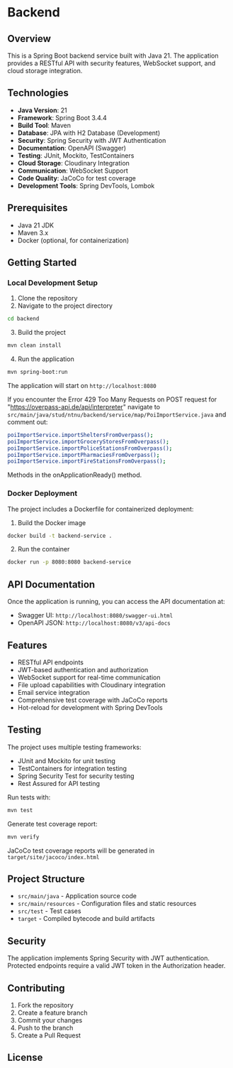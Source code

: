 # Backend

## Overview
This is a Spring Boot backend service built with Java 21. The application provides a RESTful API with security features, WebSocket support, and cloud storage integration.

## Technologies
- **Java Version**: 21
- **Framework**: Spring Boot 3.4.4
- **Build Tool**: Maven
- **Database**: JPA with H2 Database (Development)
- **Security**: Spring Security with JWT Authentication
- **Documentation**: OpenAPI (Swagger)
- **Testing**: JUnit, Mockito, TestContainers
- **Cloud Storage**: Cloudinary Integration
- **Communication**: WebSocket Support
- **Code Quality**: JaCoCo for test coverage
- **Development Tools**: Spring DevTools, Lombok

## Prerequisites
- Java 21 JDK
- Maven 3.x
- Docker (optional, for containerization)

## Getting Started

### Local Development Setup
1. Clone the repository
2. Navigate to the project directory
```bash
cd backend
```
3. Build the project
```bash
mvn clean install
```
4. Run the application
```bash
mvn spring-boot:run
```

The application will start on `http://localhost:8080`

If you encounter the Error 429 Too Many Requests on POST request for "https://overpass-api.de/api/interpreter"
navigate to `src/main/java/stud/ntnu/backend/service/map/PoiImportService.java` and comment out:       
```bash
poiImportService.importSheltersFromOverpass();
poiImportService.importGroceryStoresFromOverpass();
poiImportService.importPoliceStationsFromOverpass();
poiImportService.importPharmaciesFromOverpass();
poiImportService.importFireStationsFromOverpass();
```
Methods in the onApplicationReady() method.

### Docker Deployment
The project includes a Dockerfile for containerized deployment:

1. Build the Docker image
```bash
docker build -t backend-service .
```

2. Run the container
```bash
docker run -p 8080:8080 backend-service
```

## API Documentation
Once the application is running, you can access the API documentation at:
- Swagger UI: `http://localhost:8080/swagger-ui.html`
- OpenAPI JSON: `http://localhost:8080/v3/api-docs`

## Features
- RESTful API endpoints
- JWT-based authentication and authorization
- WebSocket support for real-time communication
- File upload capabilities with Cloudinary integration
- Email service integration
- Comprehensive test coverage with JaCoCo reports
- Hot-reload for development with Spring DevTools

## Testing
The project uses multiple testing frameworks:
- JUnit and Mockito for unit testing
- TestContainers for integration testing
- Spring Security Test for security testing
- Rest Assured for API testing

Run tests with:
```bash
mvn test
```

Generate test coverage report:
```bash
mvn verify
```
JaCoCo test coverage reports will be generated in `target/site/jacoco/index.html`

## Project Structure
- `src/main/java` - Application source code
- `src/main/resources` - Configuration files and static resources
- `src/test` - Test cases
- `target` - Compiled bytecode and build artifacts

## Security
The application implements Spring Security with JWT authentication. Protected endpoints require a valid JWT token in the Authorization header.

## Contributing
1. Fork the repository
2. Create a feature branch
3. Commit your changes
4. Push to the branch
5. Create a Pull Request

## License
